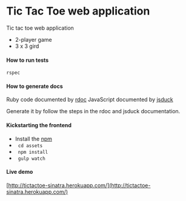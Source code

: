 # Tic Tac Toe web application
Tic tac toe web application
* 2-player game
* 3 x 3 gird

#### How to run tests
```
rspec
```

#### How to generate docs
Ruby code documented by [rdoc](https://github.com/rdoc/rdoc)
JavaScript documented by [jsduck](https://github.com/senchalabs/jsduck)

Generate it by follow the steps in the rdoc and jsduck documentation.

#### Kickstarting the frontend
* Install the [npm](https://www.npmjs.com/)
* ``` cd assets```
* ``` npm install```
* ``` gulp watch```

#### Live demo
[http://tictactoe-sinatra.herokuapp.com/](http://tictactoe-sinatra.herokuapp.com/)
